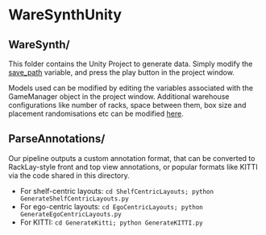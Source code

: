 # WareSynthUnity

## WareSynth/ 
This folder contains the Unity Project to generate data. Simply modify the [save_path](https://github.com/Tanvi141/WareSynthUnity/blob/d5ce3e9bf4ff88faad729fc492db1e565e074b28/WareSynth/Assets/Scripts/BoardManager.cs#L1122) variable, and press the play button in the project window. 

Models used can be modified by editing the variables associated with the GameManager object in the project window. Additional warehouse configurations like number of racks, space between them, box size and placement randomisations etc can be modified [here](https://github.com/Tanvi141/WareSynthUnity/blob/d5ce3e9bf4ff88faad729fc492db1e565e074b28/WareSynth/Assets/Scripts/BoardManager.cs).

## ParseAnnotations/
Our pipeline outputs a custom annotation format, that can be converted to RackLay-style front and top view annotations, or popular formats like KITTI via the code shared in this directory.

* For shelf-centric layouts: `cd ShelfCentricLayouts; python GenerateShelfCentricLayouts.py`
* For ego-centric layouts: `cd EgoCentricLayouts; python GenerateEgoCentricLayouts.py`
* For KITTI: `cd GenerateKitti; python GenerateKITTI.py`


